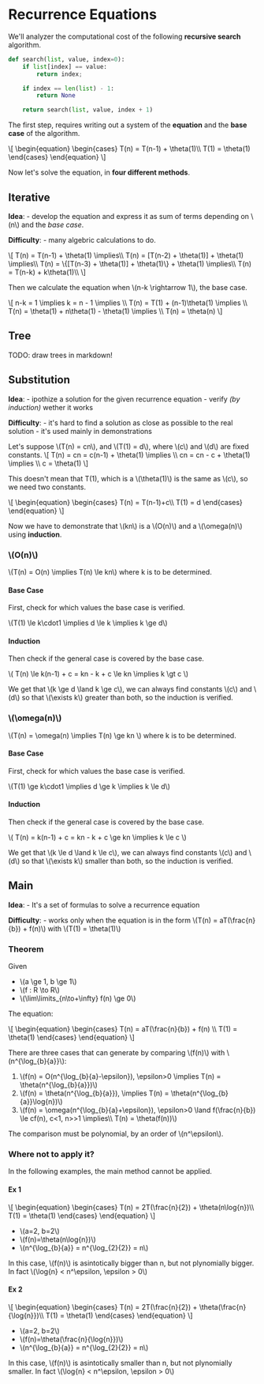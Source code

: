 # Recurrence Equations

We'll analyzer the computational cost of the following **recursive search** algorithm.

```python
def search(list, value, index=0):
    if list[index] == value:
        return index;

    if index == len(list) - 1:
        return None

    return search(list, value, index + 1)
```

The first step, requires writing out a system of the **equation** and the **base case** of the algorithm.

\\[
\begin{equation}
    \begin{cases}
        T(n) = T(n-1) + \theta(1)\\\\
        T(1) = \theta(1)
    \end{cases}
\end{equation}
\\]

Now let's solve the equation, in **four different methods**.

## Iterative

**Idea**: 
    - develop the equation and express it as sum of terms depending on \\(n\\) and the _base case_.

**Difficulty**: 
    - many algebric calculations to do.

\\[
T(n) = T(n-1) + \theta(1) \implies\\\\
T(n) = [T(n-2) + \theta(1)] + \theta(1) \implies\\\\
T(n) = \\{[T(n-3) + \theta(1)] + \theta(1)\\} + \theta(1) \implies\\\\
T(n) = T(n-k) + k\theta(1)\\\\
\\]

Then we calculate the equation when \\(n-k \rightarrow 1\\), the base case.

\\[
n-k = 1 \implies k = n - 1 \implies \\\\
T(n) = T(1) + (n-1)\theta(1) \implies \\\\
T(n) = \theta(1) + n\theta(1) - \theta(1) \implies \\\\
T(n) = \theta(n)
\\]


## Tree

TODO: draw trees in markdown!


## Substitution

**Idea**:
    - ipothize a solution for the given recurrence equation
    - verify _(by induction)_ wether it works

**Difficulty**:
    - it's hard to find a solution as close as possible to the real solution
    - it's used mainly in demonstrations

Let's suppose \\(T(n) = cn\\), and \\(T(1) = d\\), where \\(c\\) and \\(d\\) are fixed constants. 
\\[
T(n) = cn = c(n-1) + \theta(1) \implies \\\\
cn = cn - c + \theta(1) \implies \\\\
c = \theta(1)
\\]

This doesn't mean that T(1), which is a \\(\theta(1)\\) is the same as \\(c\\), so we need two constants.

\\[
\begin{equation}
    \begin{cases}
        T(n) = T(n-1)+c\\\\
        T(1) = d 
    \end{cases}
\end{equation}
\\]

Now we have to demonstrate that \\(kn\\) is a \\(O(n)\\) and a \\(\omega(n)\\) using **induction**.

### \\(O(n)\\)

\\(T(n) = O(n) \implies T(n) \le kn\\) where k is to be determined.


#### Base Case

First, check for which values the base case is verified.

\\(T(1) \le k\cdot1 \implies d \le k \implies k \ge d\\)

#### Induction

Then check if the general case is covered by the base case.

\\( T(n) \le k(n-1) + c = kn - k + c \le kn \implies k \gt c \\)

We get that \\(k \ge d \land k \ge c\\), we can always find constants \\(c\\) and \\(d\\) so that \\(\exists k\\) greater than both, so the induction is verified. 

### \\(\omega(n)\\)

\\(T(n) = \omega(n) \implies T(n) \ge kn \\) where k is to be determined.


#### Base Case

First, check for which values the base case is verified.

\\(T(1) \ge k\cdot1 \implies d \ge k \implies k \le d\\)


#### Induction

Then check if the general case is covered by the base case.

\\( T(n) = k(n-1) + c = kn - k + c \ge kn \implies k \le c \\)

We get that \\(k \le d \land k \le c\\), we can always find constants \\(c\\) and \\(d\\) so that \\(\exists k\\) smaller than both, so the induction is verified. 


## Main

**Idea**:
    - It's a set of formulas to solve a recurrence equation 

**Difficulty**:
    - works only when the equation is in the form \\(T(n) = aT(\frac{n}{b}) + f(n)\\) with \\(T(1) = \theta(1)\\)

### Theorem

Given 
- \\(a \ge 1, b \ge 1\\)
- \\(f : R \to R\\)
- \\(\lim\limits_{n\to+\infty} f(n) \ge 0\\) 

The equation:

\\[
\begin{equation}
    \begin{cases}
        T(n) = aT(\frac{n}{b}) + f(n) \\\\
        T(1) = \theta(1)
    \end{cases}
\end{equation}
\\]

There are three cases that can generate by comparing \\(f(n)\\) with \\(n^{\log_{b}{a}}\\):

1. \\(f(n) = O(n^{\log_{b}{a}-\epsilon}), \epsilon>0 \implies T(n) = \theta(n^{\log_{b}{a}})\\)
2. \\(f(n) = \theta(n^{\log_{b}{a}}), \implies T(n) = \theta(n^{\log_{b}{a}}\log{n})\\)
3. \\(f(n) = \omega(n^{\log_{b}{a}+\epsilon}), \epsilon>0 \land f(\frac{n}{b}) \le cf(n), c<1, n>>1 \implies\\\\ T(n) = \theta(f(n))\\)

The comparison must be polynomial, by an order of \\(n^\epsilon\\). 

### Where not to apply it? 

In the following examples, the main method cannot be applied.

#### Ex 1

\\[
\begin{equation}
    \begin{cases}
        T(n) = 2T(\frac{n}{2}) + \theta(n\log{n})\\\\
        T(1) = \theta(1)
    \end{cases}
\end{equation}
\\]

- \\(a=2, b=2\\)
- \\(f(n)=\theta(n\log{n})\\)
- \\(n^{\log_{b}{a}} = n^{\log_{2}{2}} = n\\)

In this case, \\(f(n)\\) is asintotically bigger than n, but not plynomially bigger. In fact \\(\log{n} < n^\epsilon, \epsilon > 0\\)

#### Ex 2

\\[
\begin{equation}
    \begin{cases}
        T(n) = 2T(\frac{n}{2}) + \theta(\frac{n}{\log{n}})\\\\
        T(1) = \theta(1)
    \end{cases}
\end{equation}
\\]

- \\(a=2, b=2\\)
- \\(f(n)=\theta(\frac{n}{\log{n}})\\)
- \\(n^{\log_{b}{a}} = n^{\log_{2}{2}} = n\\)

In this case, \\(f(n)\\) is asintotically smaller than n, but not plynomially smaller. In fact \\(\log{n} < n^\epsilon, \epsilon > 0\\)
